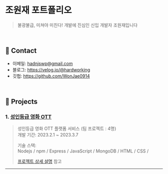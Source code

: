 # 조원재 포트폴리오
> 불광불급, 미쳐야 미친다! 개발에 진심인 신입 개발자 조원재입니다

</br>

## :pushpin: Contact
- 이메일: hadnjswp@gmail.com
- 블로그: https://velog.io/@hardworking
- 깃헙: https://github.com/WonJae0914

</br>

## :pushpin: Projects
### 1. [성인등급 영화 OTT](https://github.com/WonJae0914/secondProject)
>성인등급 영화 OTT 플랫폼 서비스 (팀 프로젝트 : 4명)  
>개발 기간: 2023.2.1 ~ 2023.3.7  
>  
>기술 스택:  
>Nodejs / npm / Express / JavaScript / 
>MongoDB / HTML / CSS / 
>  
>[프로젝트 상세 설명](https://github.com/WonJae0914/secondProject) 참고

---


